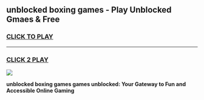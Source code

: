 
## unblocked boxing games - Play Unblocked Gmaes & Free
<h3>
<a href="https://news.freeplayer.one?title=unblocked_boxing_games&ref=23F">CLICK TO PLAY</a></h3>
<hr>

<h3>
<a href="https://news.freeplayer.one?title=unblocked_boxing_games&ref=23F">CLICK 2 PLAY</a>
  
</h3>

<a href="https://news.freeplayer.one?title=unblocked_boxing_games&ref=23F/"><img src="https://clearcache.store/games.png"></a>


**unblocked boxing games games unblocked: Your Gateway to Fun and Accessible Online Gaming**
